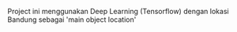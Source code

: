 Project ini menggunakan Deep Learning (Tensorflow) dengan lokasi Bandung sebagai 'main object location' 
